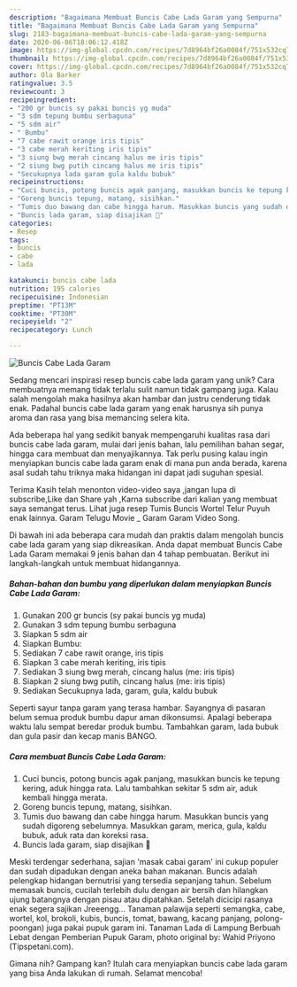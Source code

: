 ```yaml
---
description: "Bagaimana Membuat Buncis Cabe Lada Garam yang Sempurna"
title: "Bagaimana Membuat Buncis Cabe Lada Garam yang Sempurna"
slug: 2183-bagaimana-membuat-buncis-cabe-lada-garam-yang-sempurna
date: 2020-06-06T18:06:12.418Z
image: https://img-global.cpcdn.com/recipes/7d8964bf26a0084f/751x532cq70/buncis-cabe-lada-garam-foto-resep-utama.jpg
thumbnail: https://img-global.cpcdn.com/recipes/7d8964bf26a0084f/751x532cq70/buncis-cabe-lada-garam-foto-resep-utama.jpg
cover: https://img-global.cpcdn.com/recipes/7d8964bf26a0084f/751x532cq70/buncis-cabe-lada-garam-foto-resep-utama.jpg
author: Ola Barker
ratingvalue: 3.5
reviewcount: 3
recipeingredient:
- "200 gr buncis sy pakai buncis yg muda"
- "3 sdm tepung bumbu serbaguna"
- "5 sdm air"
- " Bumbu"
- "7 cabe rawit orange iris tipis"
- "3 cabe merah keriting iris tipis"
- "3 siung bwg merah cincang halus me iris tipis"
- "2 siung bwg putih cincang halus me iris tipis"
- "Secukupnya lada garam gula kaldu bubuk"
recipeinstructions:
- "Cuci buncis, potong buncis agak panjang, masukkan buncis ke tepung kering, aduk hingga rata. Lalu tambahkan sekitar 5 sdm air, aduk kembali hingga merata."
- "Goreng buncis tepung, matang, sisihkan."
- "Tumis duo bawang dan cabe hingga harum. Masukkan buncis yang sudah digoreng sebelumnya. Masukkan garam, merica, gula, kaldu bubuk, aduk rata dan koreksi rasa."
- "Buncis lada garam, siap disajikan 💙"
categories:
- Resep
tags:
- buncis
- cabe
- lada

katakunci: buncis cabe lada 
nutrition: 195 calories
recipecuisine: Indonesian
preptime: "PT13M"
cooktime: "PT30M"
recipeyield: "2"
recipecategory: Lunch

---
```



![Buncis Cabe Lada Garam](https://img-global.cpcdn.com/recipes/7d8964bf26a0084f/751x532cq70/buncis-cabe-lada-garam-foto-resep-utama.jpg)

Sedang mencari inspirasi resep buncis cabe lada garam yang unik? Cara membuatnya memang tidak terlalu sulit namun tidak gampang juga. Kalau salah mengolah maka hasilnya akan hambar dan justru cenderung tidak enak. Padahal buncis cabe lada garam yang enak harusnya sih punya aroma dan rasa yang bisa memancing selera kita.

Ada beberapa hal yang sedikit banyak mempengaruhi kualitas rasa dari buncis cabe lada garam, mulai dari jenis bahan, lalu pemilihan bahan segar, hingga cara membuat dan menyajikannya. Tak perlu pusing kalau ingin menyiapkan buncis cabe lada garam enak di mana pun anda berada, karena asal sudah tahu triknya maka hidangan ini dapat jadi suguhan spesial.

Terima Kasih telah menonton video-video saya ,jangan lupa di subscribe,Like dan Share yah ,Karna subscribe dari kalian yang membuat saya semangat terus. Lihat juga resep Tumis Buncis Wortel Telur Puyuh enak lainnya. Garam Telugu Movie _ Garam Garam Video Song.


Di bawah ini ada beberapa cara mudah dan praktis dalam mengolah buncis cabe lada garam yang siap dikreasikan. Anda dapat membuat Buncis Cabe Lada Garam memakai 9 jenis bahan dan 4 tahap pembuatan. Berikut ini langkah-langkah untuk membuat hidangannya.

<!--inarticleads1-->

##### Bahan-bahan dan bumbu yang diperlukan dalam menyiapkan Buncis Cabe Lada Garam:

1. Gunakan 200 gr buncis (sy pakai buncis yg muda)
1. Gunakan 3 sdm tepung bumbu serbaguna
1. Siapkan 5 sdm air
1. Siapkan  Bumbu:
1. Sediakan 7 cabe rawit orange, iris tipis
1. Siapkan 3 cabe merah keriting, iris tipis
1. Sediakan 3 siung bwg merah, cincang halus (me: iris tipis)
1. Siapkan 2 siung bwg putih, cincang halus (me: iris tipis)
1. Sediakan Secukupnya lada, garam, gula, kaldu bubuk


Seperti sayur tanpa garam yang terasa hambar. Sayangnya di pasaran belum semua produk bumbu dapur aman dikonsumsi. Apalagi beberapa waktu lalu sempat beredar produk bumbu. Tambahkan garam, lada bubuk dan gula pasir dan kecap manis BANGO. 

<!--inarticleads2-->

##### Cara membuat Buncis Cabe Lada Garam:

1. Cuci buncis, potong buncis agak panjang, masukkan buncis ke tepung kering, aduk hingga rata. Lalu tambahkan sekitar 5 sdm air, aduk kembali hingga merata.
1. Goreng buncis tepung, matang, sisihkan.
1. Tumis duo bawang dan cabe hingga harum. Masukkan buncis yang sudah digoreng sebelumnya. Masukkan garam, merica, gula, kaldu bubuk, aduk rata dan koreksi rasa.
1. Buncis lada garam, siap disajikan 💙


Meski terdengar sederhana, sajian &#39;masak cabai garam&#39; ini cukup populer dan sudah dipadukan dengan aneka bahan makanan. Buncis adalah pelengkap hidangan bernutrisi yang tersedia sepanjang tahun. Sebelum memasak buncis, cucilah terlebih dulu dengan air bersih dan hilangkan ujung batangnya dengan pisau atau dipatahkan. Setelah dicicipi rasanya enak segera sajikan Jreeengg… Tanaman palawija seperti semangka, cabe, wortel, kol, brokoli, kubis, buncis, tomat, bawang, kacang panjang, polong-poongan) juga pakai pupuk garam ini. Tanaman Lada di Lampung Berbuah Lebat dengan Pemberian Pupuk Garam, photo original by: Wahid Priyono (Tipspetani.com). 

Gimana nih? Gampang kan? Itulah cara menyiapkan buncis cabe lada garam yang bisa Anda lakukan di rumah. Selamat mencoba!
